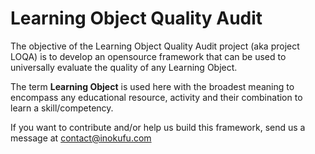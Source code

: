 # Learning Object Quality Audit

The objective of the Learning Object Quality Audit project (aka project LOQA) is to develop an opensource framework that can be used to universally evaluate the quality of any Learning Object.

The term **Learning Object** is used here with the broadest meaning to encompass any educational resource, activity and their combination to learn a skill/competency.

If you want to contribute and/or help us build this framework, send us a message at contact@inokufu.com
